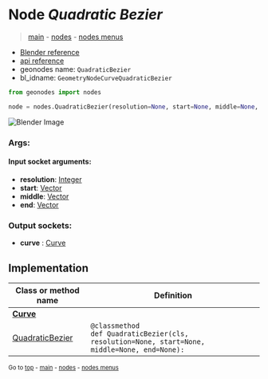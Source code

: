 # Node *Quadratic Bezier*

> [main](../index.md) - [nodes](nodes.md) - [nodes menus](nodes_menus.md)

- [Blender reference](https://docs.blender.org/manual/en/latest/modeling/geometry_nodes/curve_primitives/quadratic_bezier.html)
- [api reference](https://docs.blender.org/api/current/bpy.types.GeometryNodeCurveQuadraticBezier.html)
- geonodes name: `QuadraticBezier`
- bl_idname: `GeometryNodeCurveQuadraticBezier`

```python
from geonodes import nodes

node = nodes.QuadraticBezier(resolution=None, start=None, middle=None, end=None)
```

![Blender Image](https://docs.blender.org/manual/en/latest/_images/node-types_GeometryNodeCurveQuadraticBezier.webp)

### Args:

#### Input socket arguments:

- **resolution**: [Integer](Integer.md)
- **start**: [Vector](Vector.md)
- **middle**: [Vector](Vector.md)
- **end**: [Vector](Vector.md)

### Output sockets:

- **curve** : [Curve](Curve.md)

## Implementation

| Class or method name | Definition |
|----------------------|------------|
| **[Curve](Curve.md)** |
| [QuadraticBezier](Curve.md#QuadraticBezier) | `@classmethod`<br> `def QuadraticBezier(cls, resolution=None, start=None, middle=None, end=None):` |

<sub>Go to [top](#node-Quadratic-Bezier) - [main](../index.md) - [nodes](nodes.md) - [nodes menus](nodes_menus.md)</sub>

